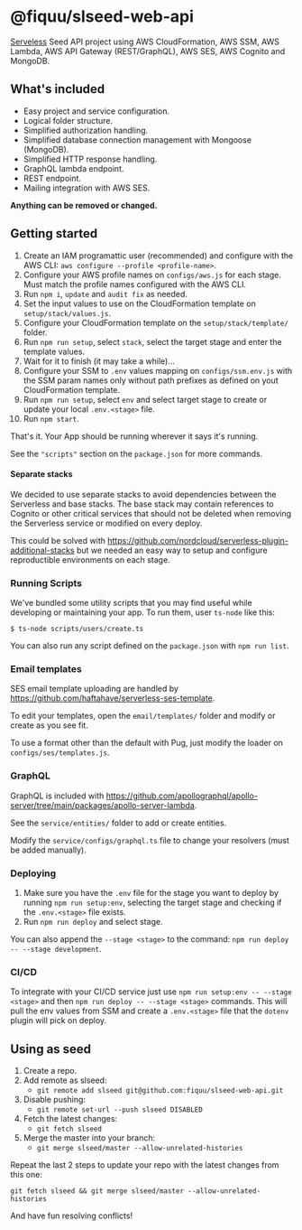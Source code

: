 # @fiquu/slseed-web-api

[Serveless](https://www.serverless.com/) Seed API project using AWS CloudFormation, AWS SSM, AWS Lambda, AWS API Gateway (REST/GraphQL), AWS SES, AWS Cognito and MongoDB.

## What's included

- Easy project and service configuration.
- Logical folder structure.
- Simplified authorization handling.
- Simplified database connection management with Mongoose (MongoDB).
- Simplified HTTP response handling.
- GraphQL lambda endpoint.
- REST endpoint.
- Mailing integration with AWS SES.

**Anything can be removed or changed.**

## Getting started

1. Create an IAM programattic user (recommended) and configure with the AWS CLI: `aws configure --profile <profile-name>`.
1. Configure your AWS profile names on `configs/aws.js` for each stage. Must match the profile names configured with the AWS CLI.
1. Run `npm i`, `update` and `audit fix` as needed.
1. Set the input values to use on the CloudFormation template on `setup/stack/values.js`.
1. Configure your CloudFormation template on the `setup/stack/template/` folder.
1. Run `npm run setup`, select `stack`, select the target stage and enter the template values.
1. Wait for it to finish (it may take a while)...
1. Configure your SSM to `.env` values mapping on `configs/ssm.env.js` with the SSM param names only without path prefixes as defined on yout CloudFormation template.
1. Run `npm run setup`, select `env` and select target stage to create or update your local `.env.<stage>` file.
1. Run `npm start`.

That's it. Your App should be running wherever it says it's running.

See the `"scripts"` section on the `package.json` for more commands.

#### Separate stacks

We decided to use separate stacks to avoid dependencies between the Serverless and base stacks. The base stack may contain references to Cognito  or other critical services that should not be deleted when removing the Serverless service or modified on every deploy.

This could be solved with https://github.com/nordcloud/serverless-plugin-additional-stacks but we needed an easy way to setup and configure reproductible environments on each stage.

### Running Scripts

We've bundled some utility scripts that you may find useful while developing or maintaining your app. To run them, user `ts-node` like this:

`$ ts-node scripts/users/create.ts`

You can also run any script defined on the `package.json` with `npm run list`.

### Email templates

SES email template uploading are handled by https://github.com/haftahave/serverless-ses-template.

To edit your templates, open the `email/templates/` folder and modify or create as you see fit.

To use a format other than the default with Pug, just modify the loader on `configs/ses/templates.js`.

### GraphQL

GraphQL is included with https://github.com/apollographql/apollo-server/tree/main/packages/apollo-server-lambda.

See the `service/entities/` folder to add or create entities.

Modify the `service/configs/graphql.ts` file to change your resolvers (must be added manually).

### Deploying

1. Make sure you have the `.env` file for the stage you want to deploy by running `npm run setup:env`, selecting the target stage and checking if the `.env.<stage>` file exists.
1. Run `npm run deploy` and select stage.

You can also append the `--stage <stage>` to the command: `npm run deploy -- --stage development`.

### CI/CD

To integrate with your CI/CD service just use `npm run setup:env -- --stage <stage>` and then `npm run deploy -- --stage <stage>` commands. This will pull the env values from SSM and create a `.env.<stage>` file that the `dotenv` plugin will pick on deploy.

## Using as seed

1. Create a repo.
1. Add remote as slseed:
    - `git remote add slseed git@github.com:fiquu/slseed-web-api.git`
1. Disable pushing:
    - `git remote set-url --push slseed DISABLED`
1. Fetch the latest changes:
    - `git fetch slseed`
1. Merge the master into your branch:
    - `git merge slseed/master --allow-unrelated-histories`

Repeat the last 2 steps to update your repo with the latest changes from this one:

`git fetch slseed && git merge slseed/master --allow-unrelated-histories`

And have fun resolving conflicts!
